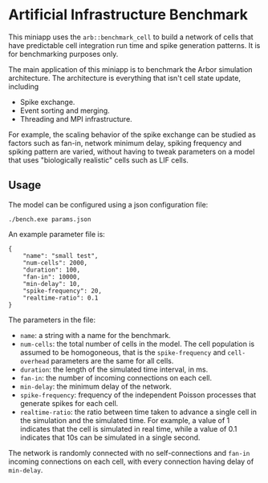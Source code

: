 # Artificial Infrastructure Benchmark

This miniapp uses the `arb::benchmark_cell` to build a network of cells that
have predictable cell integration run time and spike generation patterns. It is
for benchmarking purposes only.

The main application of this miniapp is to benchmark the Arbor simulation
architecture. The architecture is everything that isn't cell state update,
including
  * Spike exchange.
  * Event sorting and merging.
  * Threading and MPI infrastructure.

For example, the scaling behavior of the spike exchange can be studied as
factors such as fan-in, network minimum delay, spiking frequency and spiking
pattern are varied, without having to tweak parameters on a model that uses
"biologically realistic" cells such as LIF cells.

## Usage

The model can be configured using a json configuration file:

```
./bench.exe params.json
```

An example parameter file is:
```
{
    "name": "small test",
    "num-cells": 2000,
    "duration": 100,
    "fan-in": 10000,
    "min-delay": 10,
    "spike-frequency": 20,
    "realtime-ratio": 0.1
}
```

The parameters in the file:
  * `name`: a string with a name for the benchmark.
  * `num-cells`: the total number of cells in the model. The cell population
    is assumed to be homogoneous, that is the `spike-frequency` and
    `cell-overhead` parameters are the same for all cells.
  * `duration`: the length of the simulated time interval, in ms.
  * `fan-in`: the number of incoming connections on each cell.
  * `min-delay`: the minimum delay of the network.
  * `spike-frequency`: frequency of the independent Poisson processes that
    generate spikes for each cell.
  * `realtime-ratio`: the ratio between time taken to advance a single cell in
    the simulation and the simulated time. For example, a value of 1 indicates
    that the cell is simulated in real time, while a value of 0.1 indicates
    that 10s can be simulated in a single second.

The network is randomly connected with no self-connections and `fan-in`
incoming connections on each cell, with every connection having delay of
`min-delay`.
